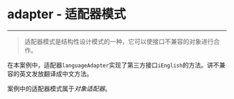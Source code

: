 # adapter - 适配器模式

<hr/>

> 适配器模式是结构性设计模式的一种，它可以使接口不兼容的对象进行合作。

在本案例中，适配器`languageAdapter`实现了第三方接口`iEnglish`的方法。讲不兼容的英文发放翻译成中文方法。

案例中的适配器模式属于*对象适配器*。